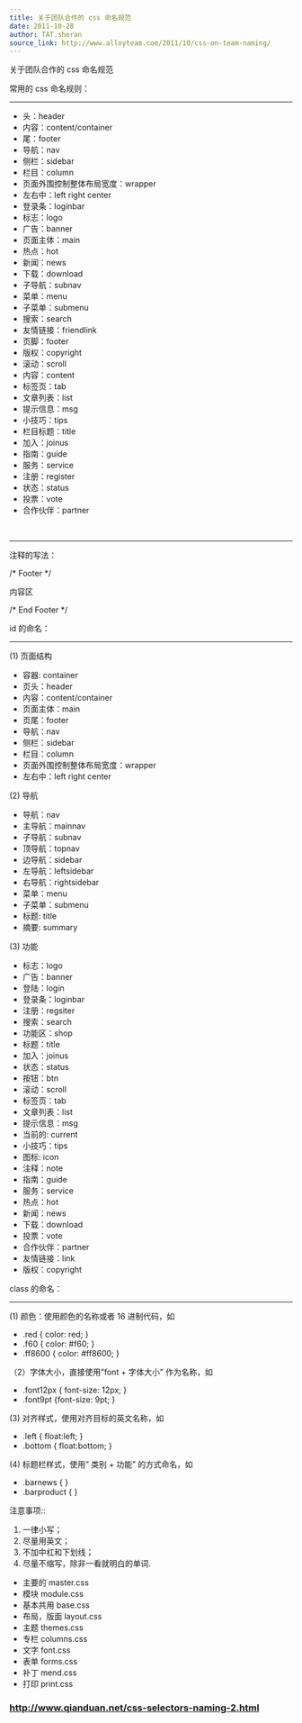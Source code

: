 ```yaml
---
title: 关于团队合作的 css 命名规范
date: 2011-10-28
author: TAT.sheran
source_link: http://www.alloyteam.com/2011/10/css-on-team-naming/
---
```


<!-- {% raw %} - for jekyll -->

关于团队合作的 css 命名规范

常用的 css 命名规则：  

* * *

-   头：header
-   内容：content/container
-   尾：footer
-   导航：nav
-   侧栏：sidebar
-   栏目：column
-   页面外围控制整体布局宽度：wrapper
-   左右中：left right center
-   登录条：loginbar
-   标志：logo
-   广告：banner
-   页面主体：main
-   热点：hot
-   新闻：news
-   下载：download
-   子导航：subnav
-   菜单：menu
-   子菜单：submenu
-   搜索：search
-   友情链接：friendlink
-   页脚：footer
-   版权：copyright
-   滚动：scroll
-   内容：content
-   标签页：tab
-   文章列表：list
-   提示信息：msg
-   小技巧：tips
-   栏目标题：title
-   加入：joinus
-   指南：guide
-   服务：service
-   注册：register
-   状态：status
-   投票：vote
-   合作伙伴：partner

   

* * *

注释的写法：

/\* Footer \*/

内容区

/\* End Footer \*/

id 的命名：  

* * *

(1) 页面结构

-   容器: container
-   页头：header
-   内容：content/container
-   页面主体：main
-   页尾：footer
-   导航：nav
-   侧栏：sidebar
-   栏目：column
-   页面外围控制整体布局宽度：wrapper
-   左右中：left right center

(2) 导航

-   导航：nav
-   主导航：mainnav
-   子导航：subnav
-   顶导航：topnav
-   边导航：sidebar
-   左导航：leftsidebar
-   右导航：rightsidebar
-   菜单：menu
-   子菜单：submenu
-   标题: title
-   摘要: summary

(3) 功能

-   标志：logo
-   广告：banner
-   登陆：login
-   登录条：loginbar
-   注册：regsiter
-   搜索：search
-   功能区：shop
-   标题：title
-   加入：joinus
-   状态：status
-   按钮：btn
-   滚动：scroll
-   标签页：tab
-   文章列表：list
-   提示信息：msg
-   当前的: current
-   小技巧：tips
-   图标: icon
-   注释：note
-   指南：guide
-   服务：service
-   热点：hot
-   新闻：news
-   下载：download
-   投票：vote
-   合作伙伴：partner
-   友情链接：link
-   版权：copyright

class 的命名：  

* * *

(1) 颜色：使用颜色的名称或者 16 进制代码，如

-   .red { color: red; }
-   .f60 { color: #f60; }
-   .ff8600 { color: #ff8600; }

（2）字体大小，直接使用”font + 字体大小” 作为名称，如

-   .font12px { font-size: 12px; }
-   .font9pt {font-size: 9pt; }

(3) 对齐样式，使用对齐目标的英文名称，如

-   .left { float:left; }
-   .bottom { float:bottom; }

(4) 标题栏样式，使用” 类别 + 功能” 的方式命名，如

-   .barnews { }
-   .barproduct { }

注意事项::

1.  一律小写；
2.  尽量用英文；
3.  不加中杠和下划线；
4.  尽量不缩写，除非一看就明白的单词.

-   主要的 master.css
-   模块 module.css
-   基本共用 base.css
-   布局，版面 layout.css
-   主题 themes.css
-   专栏 columns.css
-   文字 font.css
-   表单 forms.css
-   补丁 mend.css
-   打印 print.css

### <http://www.qianduan.net/css-selectors-naming-2.html>

<!-- {% endraw %} - for jekyll -->